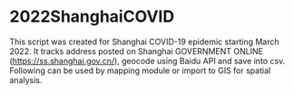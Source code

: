# 2022ShanghaiCOVID

This script was created for Shanghai COVID-19 epidemic starting March 2022. It tracks address posted on Shanghai GOVERNMENT ONLINE (https://ss.shanghai.gov.cn/), geocode using Baidu API and save into csv. Following can be used by mapping module or import to GIS for spatial analysis. 
